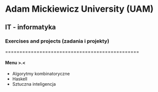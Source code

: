 # Adam Mickiewicz University (UAM)
## IT - informatyka
### Exercises and projects (zadania i projekty)
===============================================
#### Menu >.<
* Algorytmy kombinatoryczne
* Haskell
* Sztuczna inteligencja
